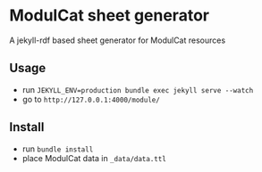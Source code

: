 # ModulCat sheet generator

A jekyll-rdf based sheet generator for ModulCat resources

## Usage

- run `JEKYLL_ENV=production bundle exec jekyll serve --watch`
- go to `http://127.0.0.1:4000/module/`

## Install

- run `bundle install`
- place ModulCat data in `_data/data.ttl`
